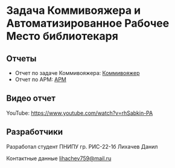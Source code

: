 # Задача Коммивояжера и Автоматизированное Рабочее Место библиотекаря
## Отчеты
- Отчет по задаче Коммивояжера: [Коммивояжер]([https://github.com/lihach53/Creative-work/tree/main/TravellingSalesmanProblem](https://github.com/lihach53/Creative-work/blob/main/TravellingSalesmanProblem/Отчет%20по%20TSP.docx))
- Отчет по АРМ: [АРМ](https://github.com/lihach53/Creative-work/blob/main/АРМ%20библиотекаря/Отчет%20по%20АРМу.docx)
## Видео отчет
YouTube: https://www.youtube.com/watch?v=rhSabkin-PA
## Разработчики 
Разработал студент ПНИПУ гр. РИС-22-1б Лихачев Данил

Контактные данные lihachev759@mail.ru

